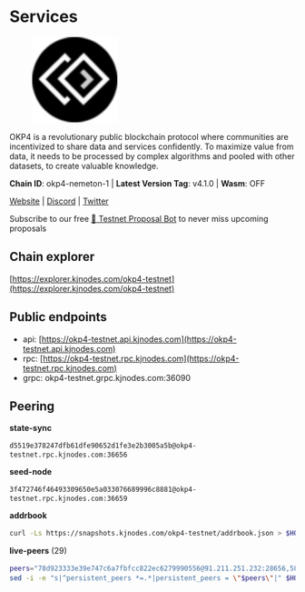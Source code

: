 # Services

<figure><img src="https://raw.githubusercontent.com/kj89/cosmos-images/main/logos/okp4.png" width="150" alt=""><figcaption></figcaption></figure>

OKP4 is a revolutionary public blockchain protocol where communities are incentivized to  share data and services confidently. To maximize value from data, it needs to be processed  by complex algorithms and pooled with other datasets, to create valuable knowledge.

**Chain ID**: okp4-nemeton-1 | **Latest Version Tag**: v4.1.0 | **Wasm**: OFF

[Website](https://okp4.network) | [Discord](https://discord.gg/okp4) | [Twitter](https://twitter.com/OKP4_Protocol)



Subscribe to our free [🤖 Testnet Proposal Bot](https://t.me/kjnodes_testnet_proposal_bot) to never miss upcoming proposals


## Chain explorer
[https://explorer.kjnodes.com/okp4-testnet](https://explorer.kjnodes.com/okp4-testnet)

## Public endpoints

* api: [https://okp4-testnet.api.kjnodes.com](https://okp4-testnet.api.kjnodes.com)
* rpc: [https://okp4-testnet.rpc.kjnodes.com](https://okp4-testnet.rpc.kjnodes.com)
* grpc: okp4-testnet.grpc.kjnodes.com:36090

## Peering

**state-sync**

```text
d5519e378247dfb61dfe90652d1fe3e2b3005a5b@okp4-testnet.rpc.kjnodes.com:36656
```

**seed-node**

```text
3f472746f46493309650e5a033076689996c8881@okp4-testnet.rpc.kjnodes.com:36659
```

**addrbook**
```bash
curl -Ls https://snapshots.kjnodes.com/okp4-testnet/addrbook.json > $HOME/.okp4d/config/addrbook.json
```

**live-peers** (29)
```bash
peers="78d923333e39e747c6a7fbfcc822ec6279990556@91.211.251.232:28656,584871b6f75e970f5a95f9532fdc05fc91d6b447@65.109.116.204:20456,ead118d7cbe51cbabf5a77b69db7255512f41023@88.208.34.134:60656,c5616b6e6a0612f8800898e8e3ced17ffd87877a@51.178.65.184:26656,7dfc61d3ac9f6da7fa9f4893bc0ffa17ef8006e6@185.111.159.139:36656,5a48f6e97236ea2b75184a8c4c4ddd7c5a939a2e@65.109.65.163:20456,74349a1cb9479b291866debe2042de8a2e88b850@65.108.233.109:17656,0521f5697fd89fc58bfbe0867525a9fe9efc12f4@65.109.154.182:38656,b0b56d944cf1cc569a1e77e0923e075bad94d755@141.95.145.41:28656,874373b78d2cd50e716aa464bf407581d9305655@94.250.201.130:27656,42fbb917fca6787bc3ab774865f4bb1ef950f114@65.108.226.26:30656,14f8949ab0a276d2e55c8fa6255430881978a619@185.192.96.236:26656,8cdeb85dada114c959c36bb59ce258c65ae3a09c@88.198.242.163:36656,5c2a752c9b1952dbed075c56c600c3a79b58c395@95.214.55.232:26996,603828b0b21b150ece5aeee9d548a259d08348ec@65.108.224.156:26656,854cc8b83a48ba4394c1940b57d0f42ec013e033@38.242.251.204:26656,d1a0ff9bd7ea1ebd06bc7158f3523f5e557328be@163.172.135.127:26656,30092d2717053f1c0813e8354c07c761c9c3ac5c@194.163.161.234:26656,fff0a8c202befd9459ff93783a0e7756da305fe3@38.242.150.63:16656,12367c976a54980789e56c4fcaa5c38576be9ce1@65.109.89.5:32656,c5ef62186e9aad1f83cab06f91533d1d5709bba7@65.109.117.212:13093,eef77b5ae1c37f3e5809ff928c329dde906be388@65.108.133.73:21656,6a66a38bdd5895ec6f1ce18b3430860a30e18e02@142.132.149.118:26656,d5519e378247dfb61dfe90652d1fe3e2b3005a5b@65.109.68.190:36656,1e48c09a0f78070e90ed49b2e3d59f8fdc188e74@162.55.234.70:55156,8a7605d8ae4338de5b7a0d5c70244ce05e377630@85.10.200.221:26656,77324cc79d15d8bef4cc7462395062d73f51ad62@65.109.38.208:46656,8527f34bd6e542304809386896997d12d80e5e0e@65.108.237.232:29656,540e0e9b33b2d87315fdf7089404671581d36e94@95.217.203.43:26656"
sed -i -e "s|^persistent_peers *=.*|persistent_peers = \"$peers\"|" $HOME/.okp4d/config/config.toml
```
